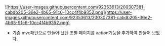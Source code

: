 ![https://user-images.githubusercontent.com/92353613/200307381-cabdb205-36e2-4b65-91c6-10cc4f4b9352.png](https://user-images.githubusercontent.com/92353613/200307381-cabdb205-36e2-4b65-91c6-10cc4f4b9352.png)

- 기존 mvc패턴으로 만들어 놨던 조별 페이지를 action기능을 추가하여 만들어 보았다.